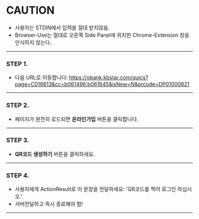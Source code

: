 # CAUTION

- 사용자는 STDIN에서 입력을 절대 받지않음.
- Browser-Use는 절대로 오른쪽 Side Panel에 위치한 Chrome-Extension 창을 인식하지 않는다.
---

### STEP 1.

- 다음 URL로 이동합니다: https://obank.kbstar.com/quics?page=C016613&cc=b061496:b061645&isNew=N&prcode=DP01000821

---

### STEP 2.

- 페이지가 완전히 로드되면 **온라인가입** 버튼을 클릭합니다.

---

### STEP 3.

- **QR코드 생성하기** 버튼을 클릭하세요.

---

### STEP 4.

- 사용자에게 ActionResult로 이 문장을 전달하세요: 'QR코드를 찍어 로그인 하십시오.'
- 서버전달하고 즉시 종료해야 함!

---
